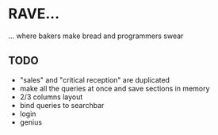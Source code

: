 # RAVE...

... where bakers make bread and programmers swear

## TODO

* "sales" and "critical reception" are duplicated
* make all the queries at once and save sections in memory
* 2/3 columns layout
* bind queries to searchbar
* login
* genius